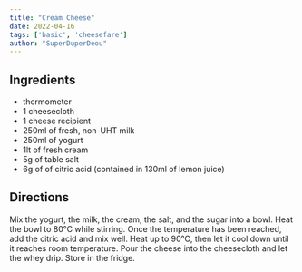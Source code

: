```yaml
---
title: "Cream Cheese" 
date: 2022-04-16
tags: ['basic', 'cheesefare']
author: "SuperDuperDeou" 
---
```


## Ingredients

- thermometer
- 1 cheesecloth 
- 1 cheese recipient
- 250ml of fresh, non-UHT milk
- 250ml of yogurt
- 1lt of fresh cream
- 5g of table salt
- 6g of of citric acid (contained in 130ml of lemon juice) 

## Directions

Mix the yogurt, the milk, the cream, the salt, and the sugar into a bowl.
Heat the bowl to 80°C while stirring.
Once the temperature has been reached, add the citric acid and mix well.
Heat up to 90°C, then let it cool down until it reaches room temperature.
Pour the cheese into the cheesecloth and let the whey drip.
Store in the fridge.

